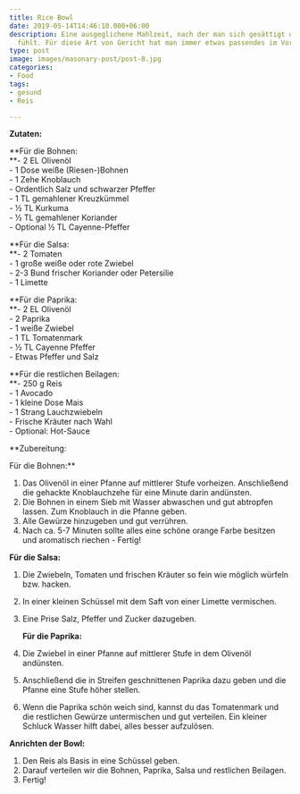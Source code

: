 ```yaml
---
title: Rice Bowl
date: 2019-05-14T14:46:10.000+06:00
description: Eine ausgeglichene Mahlzeit, nach der man sich gesättigt und voller Energie
  fühlt. Für diese Art von Gericht hat man immer etwas passendes im Vorratsschrank.
type: post
image: images/masonary-post/post-8.jpg
categories:
- Food
tags:
- gesund
- Reis

---
```

**Zutaten:**

**Für die Bohnen:  
**- 2 EL Olivenöl  
\- 1 Dose weiße (Riesen-)Bohnen  
\- 1 Zehe Knoblauch  
\- Ordentlich Salz und schwarzer Pfeffer  
\- 1 TL gemahlener Kreuzkümmel  
\- ½ TL Kurkuma  
\- ½ TL gemahlener Koriander  
\- Optional ½ TL Cayenne-Pfeffer

**Für die Salsa:  
**- 2 Tomaten  
\- 1 große weiße oder rote Zwiebel  
\- 2-3 Bund frischer Koriander oder Petersilie  
\- 1 Limette

**Für die Paprika:  
**- 2 EL Olivenöl  
\- 2 Paprika  
\- 1 weiße Zwiebel  
\- 1 TL Tomatenmark  
\- ½ TL Cayenne Pfeffer  
\- Etwas Pfeffer und Salz

**Für die restlichen Beilagen:  
**- 250 g Reis  
\- 1 Avocado  
\- 1 kleine Dose Mais  
\- 1 Strang Lauchzwiebeln  
\- Frische Kräuter nach Wahl  
\- Optional: Hot-Sauce

**Zubereitung:   
  
Für die Bohnen:**

1. Das Olivenöl in einer Pfanne auf mittlerer Stufe vorheizen. Anschließend die gehackte Knoblauchzehe für eine Minute darin andünsten.
2. Die Bohnen in einem Sieb mit Wasser abwaschen und gut abtropfen lassen. Zum Knoblauch in die Pfanne geben.
3. Alle Gewürze hinzugeben und gut verrühren.
4. Nach ca. 5-7 Minuten sollte alles eine schöne orange Farbe besitzen und aromatisch riechen - Fertig!

**Für die Salsa:**

1. Die Zwiebeln, Tomaten und frischen Kräuter so fein wie möglich würfeln bzw. hacken.
2. In einer kleinen Schüssel mit dem Saft von einer Limette vermischen.
3. Eine Prise Salz, Pfeffer und Zucker dazugeben.

   **Für die Paprika:**


1. Die Zwiebel in einer Pfanne auf mittlerer Stufe in dem Olivenöl andünsten.
2. Anschließend die in Streifen geschnittenen Paprika dazu geben und die Pfanne eine Stufe höher stellen.
3. Wenn die Paprika schön weich sind, kannst du das Tomatenmark und die restlichen Gewürze untermischen und gut verteilen. Ein kleiner Schluck Wasser hilft dabei, alles besser aufzulösen.

**Anrichten der Bowl:**

1. Den Reis als Basis in eine Schüssel geben.
2. Darauf verteilen wir die Bohnen, Paprika, Salsa und restlichen Beilagen.
3. Fertig!